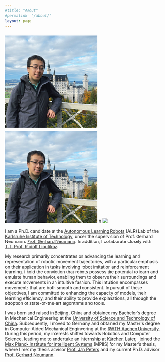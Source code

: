 ```yaml
---
#title: "About"
#permalink: "/about/"
layout: page
---
```


<img src="./assets/images/bruce.jpg" alt="Alt text" style="float: left; margin-right: 30px; margin-top: 10px; margin-bottom: 10px;" width="300" height="300" />
<img src="./assets/images/bruce.jpg" width="300" height="300" />
# <img src='./web_assets/Table_Tennis.gif' width="200" />

I am a Ph.D. candidate at
the [Autonomous Learning Robots](https://alr.iar.kit.edu/) (ALR) Lab of
the [Karlsruhe Institute of Technology](https://www.kit.edu/english/), under
the supervision of Prof. Gerhard
Neumann. [Prof. Gerhard Neumann](https://scholar.google.de/citations?user=GL360kMAAAAJ&hl=en).
In addition, I collaborate closely
with [T.T. Prof. Rudolf Lioutikov](https://rudolf.intuitive-robots.net/).
<br>

My research primarily concentrates on advancing the learning and representation
of robotic movement trajectories, with a particular emphasis on their
application in tasks involving robot imitation and reinforcement learning. I
hold the conviction that robots possess the potential to learn and emulate human
behavior, enabling them to observe their surroundings and execute movements in
an intuitive fashion. This intuition encompasses movements that are both smooth
and consistent. In pursuit of these objectives, I am committed to enhancing the
capacity of models, their learning efficiency, and their ability to provide
explanations, all through the adoption of state-of-the-art algorithms and tools.

[//]: # (<br>)

I was born and raised in Beijing, China and obtained my Bachelor's degree in
Mechanical Engineering at
the [University of Science and Technology of China](https://en.wikipedia.org/wiki/University_of_Science_and_Technology_of_China).
Subsequently, I moved to Germany and obtained my Master's degree in
Computer-Aided
Mechanical Engineering at
the [RWTH Aachen University](https://en.wikipedia.org/wiki/RWTH_Aachen_University).
During this period, my interests shifted towards Robotics and Computer Science.
leading me to undertake an internship at
[Kärcher](https://en.wikipedia.org/wiki/K%C3%A4rcher).
Later, I joined
the [Max Planck Institute for Intelligent Systems](https://is.mpg.de/)
(MPIIS) for my Master's thesis, where I met my thesis
advisor [Prof. Jan Peters](https://www.ias.informatik.tu-darmstadt.de/Team/JanPeters)
and my current Ph.D.
advisor [Prof. Gerhard Neumann](https://scholar.google.de/citations?user=GL360kMAAAAJ&hl=en).

